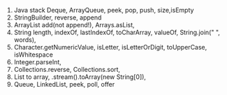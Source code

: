 1. Java stack Deque, ArrayQueue, peek, pop, push, size,isEmpty
1. StringBuilder, reverse, append
1. ArrayList add(not append!), Arrays.asList,
2. String length, indexOf, lastIndexOf, toCharArray, valueOf, String.join(" ", words),
3. Character.getNumericValue, isLetter, isLetterOrDigit, toUpperCase, isWhitespace
4. Integer.parseInt,
5. Collections.reverse, Collections.sort,
6. List to array, .stream().toArray(new String[0]),
7. Queue, LinkedList, peek, poll, offer
   

